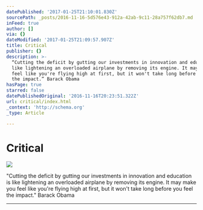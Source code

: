 ```yaml
---
datePublished: '2017-01-25T21:10:01.830Z'
sourcePath: _posts/2016-11-16-5d576e43-912a-42ab-9c11-28a757f62db7.md
inFeed: true
author: []
via: {}
dateModified: '2017-01-25T21:09:57.907Z'
title: Critical
publisher: {}
description: >-
  “Cutting the deficit by gutting our investments in innovation and education is
  like lightening an overloaded airplane by removing its engine. It may make you
  feel like you're flying high at first, but it won't take long before you feel
  the impact.” Barack Obama
hasPage: true
starred: false
datePublishedOriginal: '2016-11-16T20:23:51.322Z'
url: critical/index.html
_context: 'http://schema.org'
_type: Article

---
```

# Critical
![](https://the-grid-user-content.s3-us-west-2.amazonaws.com/93f7df81-f0c9-4246-b97e-d9da665d5126.jpg)

"Cutting the deficit by gutting our investments in innovation and education is like lightening an overloaded airplane by removing its engine. It may make you feel like you're flying high at first, but it won't take long before you feel the impact." Barack Obama

---